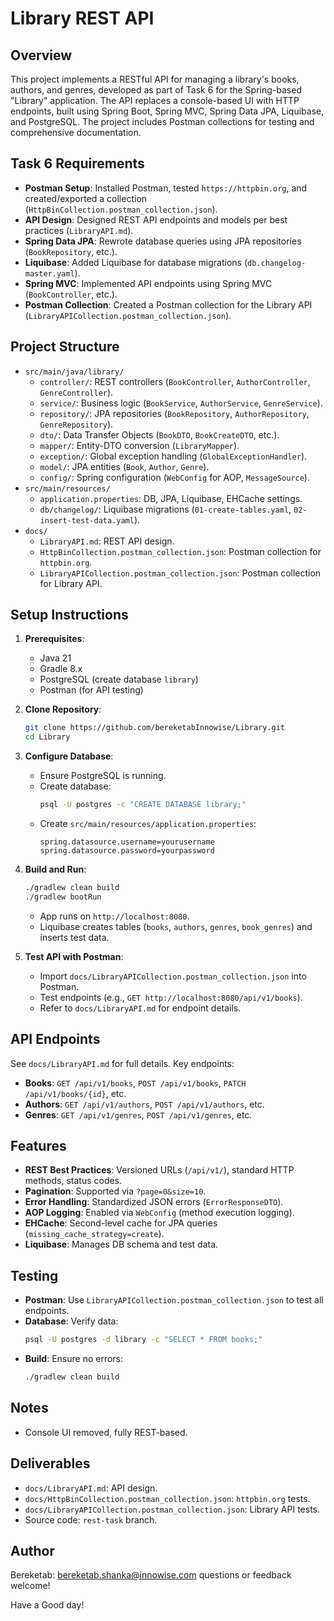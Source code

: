 # Library REST API

## Overview
This project implements a RESTful API for managing a library's books, authors, and genres, developed as part of Task 6 for the Spring-based "Library" application. The API replaces a console-based UI with HTTP endpoints, built using Spring Boot, Spring MVC, Spring Data JPA, Liquibase, and PostgreSQL. The project includes Postman collections for testing and comprehensive documentation.

## Task 6 Requirements
- **Postman Setup**: Installed Postman, tested `https://httpbin.org`, and created/exported a collection (`HttpBinCollection.postman_collection.json`).
- **API Design**: Designed REST API endpoints and models per best practices (`LibraryAPI.md`).
- **Spring Data JPA**: Rewrote database queries using JPA repositories (`BookRepository`, etc.).
- **Liquibase**: Added Liquibase for database migrations (`db.changelog-master.yaml`).
- **Spring MVC**: Implemented API endpoints using Spring MVC (`BookController`, etc.).
- **Postman Collection**: Created a Postman collection for the Library API (`LibraryAPICollection.postman_collection.json`).

## Project Structure
- `src/main/java/library/`
  - `controller/`: REST controllers (`BookController`, `AuthorController`, `GenreController`).
  - `service/`: Business logic (`BookService`, `AuthorService`, `GenreService`).
  - `repository/`: JPA repositories (`BookRepository`, `AuthorRepository`, `GenreRepository`).
  - `dto/`: Data Transfer Objects (`BookDTO`, `BookCreateDTO`, etc.).
  - `mapper/`: Entity-DTO conversion (`LibraryMapper`).
  - `exception/`: Global exception handling (`GlobalExceptionHandler`).
  - `model/`: JPA entities (`Book`, `Author`, `Genre`).
  - `config/`: Spring configuration (`WebConfig` for AOP, `MessageSource`).
- `src/main/resources/`
  - `application.properties`: DB, JPA, Liquibase, EHCache settings.
  - `db/changelog/`: Liquibase migrations (`01-create-tables.yaml`, `02-insert-test-data.yaml`).
- `docs/`
  - `LibraryAPI.md`: REST API design.
  - `HttpBinCollection.postman_collection.json`: Postman collection for `httpbin.org`.
  - `LibraryAPICollection.postman_collection.json`: Postman collection for Library API.

## Setup Instructions
1. **Prerequisites**:
   - Java 21
   - Gradle 8.x
   - PostgreSQL (create database `library`)
   - Postman (for API testing)

2. **Clone Repository**:
   ```bash
   git clone https://github.com/bereketabInnowise/Library.git
   cd Library
   ```

3. **Configure Database**:
   - Ensure PostgreSQL is running.
   - Create database:
     ```bash
     psql -U postgres -c "CREATE DATABASE library;"
     ```
   - Create `src/main/resources/application.properties`:
     ```properties
     spring.datasource.username=yourusername
     spring.datasource.password=yourpassword
     ```

4. **Build and Run**:
   ```bash
   ./gradlew clean build
   ./gradlew bootRun
   ```
   - App runs on `http://localhost:8080`.
   - Liquibase creates tables (`books`, `authors`, `genres`, `book_genres`) and inserts test data.

5. **Test API with Postman**:
   - Import `docs/LibraryAPICollection.postman_collection.json` into Postman.
   - Test endpoints (e.g., `GET http://localhost:8080/api/v1/books`).
   - Refer to `docs/LibraryAPI.md` for endpoint details.

## API Endpoints
See `docs/LibraryAPI.md` for full details. Key endpoints:
- **Books**: `GET /api/v1/books`, `POST /api/v1/books`, `PATCH /api/v1/books/{id}`, etc.
- **Authors**: `GET /api/v1/authors`, `POST /api/v1/authors`, etc.
- **Genres**: `GET /api/v1/genres`, `POST /api/v1/genres`, etc.

## Features
- **REST Best Practices**: Versioned URLs (`/api/v1/`), standard HTTP methods, status codes.
- **Pagination**: Supported via `?page=0&size=10`.
- **Error Handling**: Standardized JSON errors (`ErrorResponseDTO`).
- **AOP Logging**: Enabled via `WebConfig` (method execution logging).
- **EHCache**: Second-level cache for JPA queries (`missing_cache_strategy=create`).
- **Liquibase**: Manages DB schema and test data.

## Testing
- **Postman**: Use `LibraryAPICollection.postman_collection.json` to test all endpoints.
- **Database**: Verify data:
  ```bash
  psql -U postgres -d library -c "SELECT * FROM books;"
  ```
- **Build**: Ensure no errors:
  ```bash
  ./gradlew clean build
  ```

## Notes
- Console UI removed, fully REST-based.


## Deliverables
- `docs/LibraryAPI.md`: API design.
- `docs/HttpBinCollection.postman_collection.json`: `httpbin.org` tests.
- `docs/LibraryAPICollection.postman_collection.json`: Library API tests.
- Source code: `rest-task` branch.


## Author
Bereketab: bereketab.shanka@innowise.com questions or feedback welcome!

Have a Good day!